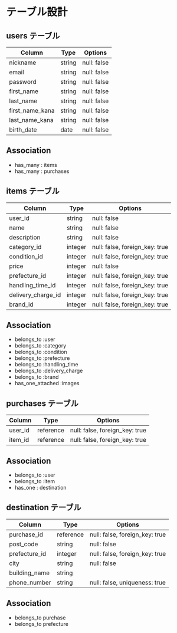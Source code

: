 
# テーブル設計

## users テーブル

| Column          | Type   | Options     |
| --------------- | ------ | ----------- |
| nickname        | string | null: false |
| email           | string | null: false |
| password        | string | null: false |
| first_name      | string | null: false |
| last_name       | string | null: false |
| first_name_kana | string | null: false |
| last_name_kana  | string | null: false |
| birth_date      | date   | null: false |

 ## Association
 - has_many : items
 - has_many : purchases 


## items テーブル

| Column             | Type         | Options                         |
| ------------------ | ------------ | ------------------------------- |
| user_id            | string       | null: false                     |
| name               | string       | null: false                     |
| description        | string       | null: false                     |
| category_id        | integer      | null: false, foreign_key: true  |
| condition_id       | integer      | null: false, foreign_key: true  |
| price              | integer      | null: false                     |
| prefecture_id      | integer      | null: false, foreign_key: true  |
| handling_time_id   | integer      | null: false, foreign_key: true  |
| delivery_charge_id | integer      | null: false, foreign_key: true  |
| brand_id           | integer      | null: false, foreign_key: true  |


 ## Association
 - belongs_to :user
 - belongs_to :category
 - belongs_to :condition
 - belongs_to :prefecture
 - belongs_to :handling_time
 - belongs_to :delivery_charge
 - belongs_to :brand
 - has_one_attached :images


## purchases テーブル

| Column     | Type         | Options                        |
| ---------- | ------------ | ------------------------------ |
| user_id    | reference    | null: false, foreign_key: true |
| item_id    | reference    | null: false, foreign_key: true |

 ## Association

- belongs_to :user
- belongs_to :item 
- has_one    : destination

##  destination テーブル

| Column        | Type         | Options                        |
| ------------- | ------------ | ------------------------------ |
| purchase_id   | reference    | null: false, foreign_key: true |
| post_code     | string       | null: false                    |
| prefecture_id | integer      | null: false, foreign_key: true |
| city          | string       | null: false                    |
| building_name | string       |                                |
| phone_number  | string       | null: false, uniqueness: true  |

 ## Association
- belongs_to purchase
- belongs_to prefecture